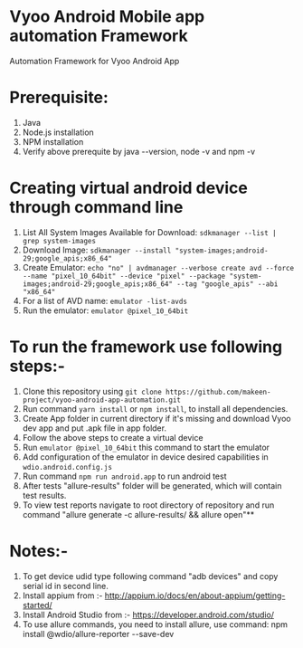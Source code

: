# Vyoo Android Mobile app automation Framework
Automation Framework for Vyoo Android App

# Prerequisite:
  1. Java 
  2. Node.js installation
  3. NPM installation
  4. Verify above prerequite by java --version, node -v and npm -v

  # Creating virtual android device through command line

1. List All System Images Available for Download: `sdkmanager --list | grep system-images`
2. Download Image: `sdkmanager --install "system-images;android-29;google_apis;x86_64"`
3. Create Emulator: `echo "no" | avdmanager --verbose create avd --force --name "pixel_10_64bit" --device "pixel" --package "system-images;android-29;google_apis;x86_64" --tag "google_apis" --abi "x86_64"`
4. For a list of AVD name: `emulator -list-avds`
5. Run the emulator: `emulator @pixel_10_64bit`

# To run the framework use following steps:-
  1. Clone this repository using `git clone https://github.com/makeen-project/vyoo-android-app-automation.git`
  2. Run command `yarn install` or `npm install`, to install all dependencies.
  3. Create App folder in current directory if it's missing and download Vyoo dev app and put .apk file in app folder.
  4. Follow the above steps to create a virtual device
  5. Run `emulator @pixel_10_64bit` this command to start the emulator
  6. Add configuration of the emulator in device desired capabilities in `wdio.android.config.js`
  7. Run command `npm run android.app` to run android test
  8. After tests "allure-results" folder will be generated, which will contain test results.
  9. To view test reports navigate to root directory of repository and run command "allure generate -c allure-results/ && allure open"**

# Notes:-
  1. To get device udid type following command "adb devices" and copy serial id in second line.
  2. Install appium from :- http://appium.io/docs/en/about-appium/getting-started/
  3. Install Android Studio from :- https://developer.android.com/studio/
  4. To use allure commands, you need to install allure, use command: npm install @wdio/allure-reporter --save-dev
